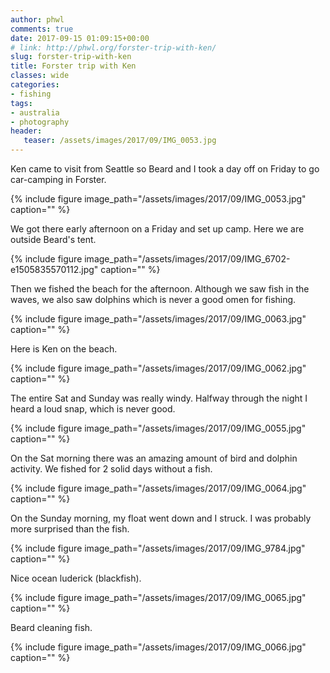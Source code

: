 ```yaml
---
author: phwl
comments: true
date: 2017-09-15 01:09:15+00:00
# link: http://phwl.org/forster-trip-with-ken/
slug: forster-trip-with-ken
title: Forster trip with Ken
classes: wide
categories:
- fishing
tags:
- australia
- photography
header:
   teaser: /assets/images/2017/09/IMG_0053.jpg
---
```


Ken came to visit from Seattle so Beard and I took a day off on Friday to go car-camping in Forster.

{% include figure image_path="/assets/images/2017/09/IMG_0053.jpg" caption="" %}
<!-- more -->

We got there early afternoon on a Friday and set up camp. Here we are outside Beard's tent.

{% include figure image_path="/assets/images/2017/09/IMG_6702-e1505835570112.jpg" caption="" %}

Then we fished the beach for the afternoon. Although we saw fish in the waves, we also saw dolphins which is never a good omen for fishing.

{% include figure image_path="/assets/images/2017/09/IMG_0063.jpg" caption="" %}

Here is Ken on the beach.

{% include figure image_path="/assets/images/2017/09/IMG_0062.jpg" caption="" %}

The entire Sat and Sunday was really windy. Halfway through the night I heard a loud snap, which is never good.

{% include figure image_path="/assets/images/2017/09/IMG_0055.jpg" caption="" %}

On the Sat morning there was an amazing amount of bird and dolphin activity. We fished for 2 solid days without a fish.

{% include figure image_path="/assets/images/2017/09/IMG_0064.jpg" caption="" %}

On the Sunday morning, my float went down and I struck. I was probably more surprised than the fish.

{% include figure image_path="/assets/images/2017/09/IMG_9784.jpg" caption="" %}

Nice ocean luderick (blackfish).

{% include figure image_path="/assets/images/2017/09/IMG_0065.jpg" caption="" %}

Beard cleaning fish.

{% include figure image_path="/assets/images/2017/09/IMG_0066.jpg" caption="" %}






